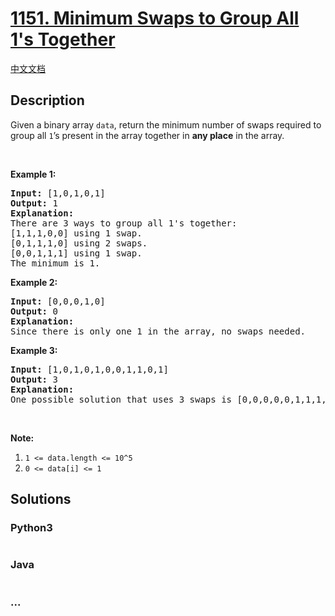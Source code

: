 # [1151. Minimum Swaps to Group All 1's Together](https://leetcode.com/problems/minimum-swaps-to-group-all-1s-together)

[中文文档](/solution/1100-1199/1151.Minimum%20Swaps%20to%20Group%20All%201's%20Together/README.md)

## Description

<p>Given a binary array <code>data</code>, return the minimum number of swaps required to group all <code>1</code>’s present in the array together in <strong>any place</strong> in the array.</p>

<p> </p>

<p><strong>Example 1:</strong></p>

<pre>
<strong>Input: </strong><span id="example-input-1-1">[1,0,1,0,1]</span>
<strong>Output: </strong><span id="example-output-1">1</span>
<strong>Explanation: </strong>
There are 3 ways to group all 1's together:
[1,1,1,0,0] using 1 swap.
[0,1,1,1,0] using 2 swaps.
[0,0,1,1,1] using 1 swap.
The minimum is 1.
</pre>

<p><strong>Example 2:</strong></p>

<pre>
<strong>Input: </strong><span id="example-input-2-1">[0,0,0,1,0]</span>
<strong>Output: </strong><span id="example-output-2">0</span>
<strong>Explanation: </strong>
Since there is only one 1 in the array, no swaps needed.
</pre>

<p><strong>Example 3:</strong></p>

<pre>
<strong>Input: </strong><span id="example-input-3-1">[1,0,1,0,1,0,0,1,1,0,1]</span>
<strong>Output: </strong><span id="example-output-3">3</span>
<strong>Explanation: </strong>
One possible solution that uses 3 swaps is [0,0,0,0,0,1,1,1,1,1,1].
</pre>

<p> </p>

<p><span><strong>Note</strong><strong>:</strong></span></p>

<ol>
	<li><code>1 <= data.length <= 10^5</code></li>
	<li><code>0 <= data[i] <= 1</code></li>
</ol>

## Solutions

<!-- tabs:start -->

### **Python3**

```python

```

### **Java**

```java

```

### **...**

```

```

<!-- tabs:end -->
